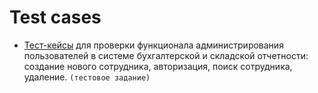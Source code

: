 # Test cases
+ [Тест-кейсы](https://docs.google.com/spreadsheets/d/1aAhwI8sDOwx6vnzfbUZ_Fv04BEI4qE7S/edit?usp=sharing&ouid=106393652802839865381&rtpof=true&sd=true) для проверки функционала администрирования пользователей в cистеме бухгалтерской и складской отчетности: создание нового сотрудника, авторизация, поиск сотрудника, удаление. `(тестовое задание)` 
